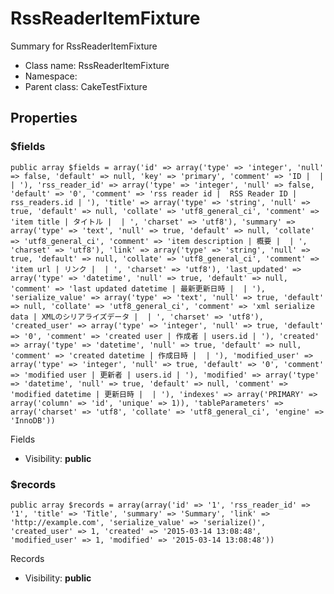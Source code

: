 RssReaderItemFixture
===============

Summary for RssReaderItemFixture




* Class name: RssReaderItemFixture
* Namespace: 
* Parent class: CakeTestFixture





Properties
----------


### $fields

    public array $fields = array('id' => array('type' => 'integer', 'null' => false, 'default' => null, 'key' => 'primary', 'comment' => 'ID |  |  | '), 'rss_reader_id' => array('type' => 'integer', 'null' => false, 'default' => '0', 'comment' => 'rss reader id |  RSS Reader ID | rss_readers.id | '), 'title' => array('type' => 'string', 'null' => true, 'default' => null, 'collate' => 'utf8_general_ci', 'comment' => 'item title | タイトル |  | ', 'charset' => 'utf8'), 'summary' => array('type' => 'text', 'null' => true, 'default' => null, 'collate' => 'utf8_general_ci', 'comment' => 'item description | 概要 |  | ', 'charset' => 'utf8'), 'link' => array('type' => 'string', 'null' => true, 'default' => null, 'collate' => 'utf8_general_ci', 'comment' => 'item url | リンク |  | ', 'charset' => 'utf8'), 'last_updated' => array('type' => 'datetime', 'null' => true, 'default' => null, 'comment' => 'last updated datetime | 最新更新日時 |  | '), 'serialize_value' => array('type' => 'text', 'null' => true, 'default' => null, 'collate' => 'utf8_general_ci', 'comment' => 'xml serialize data | XMLのシリアライズデータ |  | ', 'charset' => 'utf8'), 'created_user' => array('type' => 'integer', 'null' => true, 'default' => '0', 'comment' => 'created user | 作成者 | users.id | '), 'created' => array('type' => 'datetime', 'null' => true, 'default' => null, 'comment' => 'created datetime | 作成日時 |  | '), 'modified_user' => array('type' => 'integer', 'null' => true, 'default' => '0', 'comment' => 'modified user | 更新者 | users.id | '), 'modified' => array('type' => 'datetime', 'null' => true, 'default' => null, 'comment' => 'modified datetime | 更新日時 |  | '), 'indexes' => array('PRIMARY' => array('column' => 'id', 'unique' => 1)), 'tableParameters' => array('charset' => 'utf8', 'collate' => 'utf8_general_ci', 'engine' => 'InnoDB'))

Fields



* Visibility: **public**


### $records

    public array $records = array(array('id' => '1', 'rss_reader_id' => '1', 'title' => 'Title', 'summary' => 'Summary', 'link' => 'http://example.com', 'serialize_value' => 'serialize()', 'created_user' => 1, 'created' => '2015-03-14 13:08:48', 'modified_user' => 1, 'modified' => '2015-03-14 13:08:48'))

Records



* Visibility: **public**



